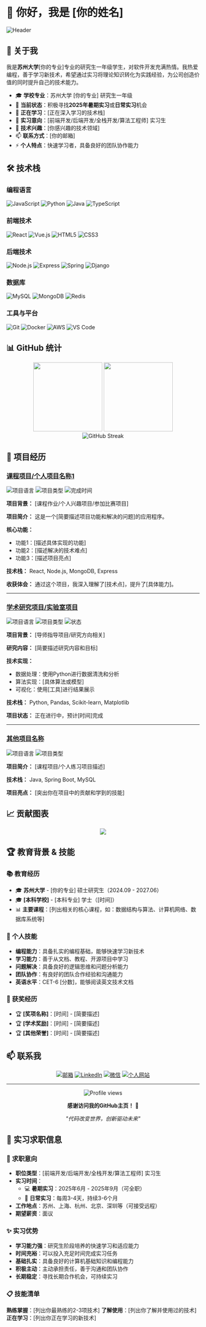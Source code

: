 # 👋 你好，我是 [你的姓名]

<!-- 添加一个简洁的个人介绍横幅 -->
![Header](https://capsule-render.vercel.app/api?type=waving&color=gradient&height=200&section=header&text=Welcome%20to%20my%20GitHub&fontSize=40&fontAlignY=35&desc=苏州大学研究生%20|%20寻找实习机会&descAlignY=55&descAlign=50)

## 🚀 关于我

我是**苏州大学**[你的专业]专业的研究生一年级学生，对软件开发充满热情。我热爱编程，善于学习新技术，希望通过实习将理论知识转化为实践经验，为公司创造价值的同时提升自己的技术能力。

- 🎓 **学校专业**：苏州大学 [你的专业] 研究生一年级
- 🔭 **当前状态**：积极寻找**2025年暑期实习**或**日常实习**机会
- 🌱 **正在学习**：[正在深入学习的技术栈]
- 💼 **实习意向**：[前端开发/后端开发/全栈开发/算法工程师] 实习生
- 💬 **技术兴趣**：[你感兴趣的技术领域]
- 📫 **联系方式**：[你的邮箱]
- ⚡ **个人特点**：快速学习者，具备良好的团队协作能力

## 🛠️ 技术栈

### 编程语言
![JavaScript](https://img.shields.io/badge/-JavaScript-F7DF1E?style=flat-square&logo=javascript&logoColor=black)
![Python](https://img.shields.io/badge/-Python-3776AB?style=flat-square&logo=python&logoColor=white)
![Java](https://img.shields.io/badge/-Java-007396?style=flat-square&logo=java&logoColor=white)
![TypeScript](https://img.shields.io/badge/-TypeScript-3178C6?style=flat-square&logo=typescript&logoColor=white)

### 前端技术
![React](https://img.shields.io/badge/-React-61DAFB?style=flat-square&logo=react&logoColor=black)
![Vue.js](https://img.shields.io/badge/-Vue.js-4FC08D?style=flat-square&logo=vue.js&logoColor=white)
![HTML5](https://img.shields.io/badge/-HTML5-E34F26?style=flat-square&logo=html5&logoColor=white)
![CSS3](https://img.shields.io/badge/-CSS3-1572B6?style=flat-square&logo=css3&logoColor=white)

### 后端技术
![Node.js](https://img.shields.io/badge/-Node.js-339933?style=flat-square&logo=node.js&logoColor=white)
![Express](https://img.shields.io/badge/-Express-000000?style=flat-square&logo=express&logoColor=white)
![Spring](https://img.shields.io/badge/-Spring-6DB33F?style=flat-square&logo=spring&logoColor=white)
![Django](https://img.shields.io/badge/-Django-092E20?style=flat-square&logo=django&logoColor=white)

### 数据库
![MySQL](https://img.shields.io/badge/-MySQL-4479A1?style=flat-square&logo=mysql&logoColor=white)
![MongoDB](https://img.shields.io/badge/-MongoDB-47A248?style=flat-square&logo=mongodb&logoColor=white)
![Redis](https://img.shields.io/badge/-Redis-DC382D?style=flat-square&logo=redis&logoColor=white)

### 工具与平台
![Git](https://img.shields.io/badge/-Git-F05032?style=flat-square&logo=git&logoColor=white)
![Docker](https://img.shields.io/badge/-Docker-2496ED?style=flat-square&logo=docker&logoColor=white)
![AWS](https://img.shields.io/badge/-AWS-232F3E?style=flat-square&logo=amazon-aws&logoColor=white)
![VS Code](https://img.shields.io/badge/-VS%20Code-007ACC?style=flat-square&logo=visual-studio-code&logoColor=white)

## 📊 GitHub 统计

<div align="center">
  <img height="180em" src="https://github-readme-stats.vercel.app/api?username=[你的GitHub用户名]&show_icons=true&theme=tokyonight&include_all_commits=true&count_private=true"/>
  <img height="180em" src="https://github-readme-stats.vercel.app/api/top-langs/?username=[你的GitHub用户名]&layout=compact&langs_count=8&theme=tokyonight"/>
</div>

<div align="center">
  <img src="https://github-readme-streak-stats.herokuapp.com/?user=[你的GitHub用户名]&theme=tokyonight" alt="GitHub Streak" />
</div>

## 🎯 项目经历

### [课程项目/个人项目名称1](项目链接)
![项目语言](https://img.shields.io/badge/Language-JavaScript-yellow)
![项目类型](https://img.shields.io/badge/Type-Web%20App-blue)
![完成时间](https://img.shields.io/badge/Time-2024.12-green)

**项目背景：** [课程作业/个人兴趣项目/参加比赛项目]

**项目简介：** 这是一个[简要描述项目功能和解决的问题]的应用程序。

**核心功能：**
- 功能1：[描述具体实现的功能]
- 功能2：[描述解决的技术难点]
- 功能3：[描述项目亮点]

**技术栈：** React, Node.js, MongoDB, Express

**收获体会：** 通过这个项目，我深入理解了[技术点]，提升了[具体能力]。

---

### [学术研究项目/实验室项目](项目链接)
![项目语言](https://img.shields.io/badge/Language-Python-green)
![项目类型](https://img.shields.io/badge/Type-Research-orange)
![状态](https://img.shields.io/badge/Status-进行中-blue)

**项目背景：** [导师指导项目/研究方向相关]

**研究内容：** [简要描述研究内容和目标]

**技术实现：**
- 数据处理：使用Python进行数据清洗和分析
- 算法实现：[具体算法或模型]
- 可视化：使用[工具]进行结果展示

**技术栈：** Python, Pandas, Scikit-learn, Matplotlib

**项目状态：** 正在进行中，预计[时间]完成

---

### [其他项目名称](项目链接)
![项目语言](https://img.shields.io/badge/Language-Java-red)
![项目类型](https://img.shields.io/badge/Type-Course%20Project-purple)

**项目简介：** [课程项目/个人练习项目描述]

**技术栈：** Java, Spring Boot, MySQL

**项目亮点：** [突出你在项目中的贡献和学到的技能]

## 📈 贡献图表

<div align="center">
  <img src="https://github-readme-activity-graph.vercel.app/graph?username=[你的GitHub用户名]&theme=tokyo-night&hide_border=true" />
</div>

## 🏆 教育背景 & 技能

### 📚 教育经历
- 🎓 **苏州大学** - [你的专业] 硕士研究生（2024.09 - 2027.06）
- 🎓 **[本科学校]** - [本科专业] 学士（[时间]）
- 📊 **主要课程**：[列出相关的核心课程，如：数据结构与算法、计算机网络、数据库系统等]

### 💪 个人技能
- **编程能力**：具备扎实的编程基础，能够快速学习新技术
- **学习能力**：善于从文档、教程、开源项目中学习
- **问题解决**：具备良好的逻辑思维和问题分析能力
- **团队协作**：有良好的团队合作经验和沟通能力
- **英语水平**：CET-6 [分数]，能够阅读英文技术文档

### 🏅 获奖经历
- 🏆 **[奖项名称]**：[时间] - [简要描述]
- 🏆 **[学术奖励]**：[时间] - [简要描述]
- 🏆 **[其他荣誉]**：[时间] - [简要描述]

## 📫 联系我

<div align="center">

[![邮箱](https://img.shields.io/badge/-邮箱-D14836?style=for-the-badge&logo=gmail&logoColor=white)](mailto:your.email@example.com)
[![LinkedIn](https://img.shields.io/badge/-LinkedIn-0077B5?style=for-the-badge&logo=linkedin&logoColor=white)](https://linkedin.com/in/yourprofile)
[![微信](https://img.shields.io/badge/-微信-07C160?style=for-the-badge&logo=wechat&logoColor=white)](your-wechat-qr-code)
[![个人网站](https://img.shields.io/badge/-个人网站-000000?style=for-the-badge&logo=About.me&logoColor=white)](https://yourwebsite.com)

</div>

---

<div align="center">
  <img src="https://komarev.com/ghpvc/?username=[你的GitHub用户名]&style=flat-square&color=blue" alt="Profile views" />
  
  **感谢访问我的GitHub主页！** 🎉
  
  *"代码改变世界，创新驱动未来"*
</div>

## 💼 实习求职信息

### 🎯 求职意向
- **职位类型**：[前端开发/后端开发/全栈开发/算法工程师] 实习生
- **实习时间**：
  - 💻 **暑期实习**：2025年6月 - 2025年9月（可全职）
  - 🔄 **日常实习**：每周3-4天，持续3-6个月
- **工作地点**：苏州、上海、杭州、北京、深圳等（可接受远程）
- **期望薪资**：面议

### ✨ 实习优势
- **学习能力强**：研究生阶段培养的快速学习和适应能力
- **时间充裕**：可以投入充足时间完成实习任务
- **基础扎实**：具备良好的计算机基础知识和编程能力
- **积极主动**：主动承担责任，善于沟通和团队协作
- **长期稳定**：寻找长期合作机会，可持续实习

### 📋 技能清单
**熟练掌握**：[列出你最熟练的2-3项技术]
**了解使用**：[列出你了解并使用过的技术]
**正在学习**：[列出你正在学习的新技术]
